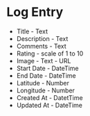 # Log Entry

- Title - Text
- Description - Text
- Comments - Text
- Rating - scale of 1 to 10
- Image - Text - URL
- Start Date - DateTime
- End Date - DateTime
- Latitude - Number
- Longitude - Number
- Created At - DatetTime
- Updated At - DateTime
